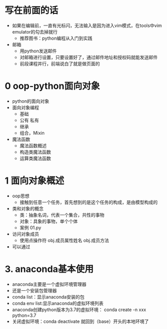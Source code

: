 # 写在前面的话
- 如果在编辑前，一直有光标闪，无法输入是因为进入vim模式，在tools中vim emulator的勾去掉就行
    - 推荐图书：python编程从入门到实践
- 邮箱
    - 用python发送邮件
    - 对邮箱进行设置，只要设置好了，通过邮件地址和授权码就能发送邮件
    - 前段课程并行，前端说白了就是做页面的
# 0 oop-python面向对象
- python的面向对象
- 面向对象编程
    - 基础
    - 公有 私有
    - 继承
    - 组合，Mixin
- 魔法函数
    - 魔法函数概述
    - 构造类魔法函数
    - 运算类魔法函数
# 1 面向对象概述
- oop思想
    - 接触到任意一个任务，首先想到的是这个任务的构成，是由模型构成的
- 类和对象的概念
    - 类：抽象名词，代表一个集合，共性的事物
    - 对象：具象的事物，单个个体
    - 案例 01.py
- 访问对象成员
    - 使用点操作符
        obj.成员属性姓名
        obj.成员方法
- 可以通过

# 3. anaconda基本使用
- anaconda主要是一个虚拟环境管理器
- 还是一个安装包管理器
- conda list：显示anaconda安装的包
- conda env list:显示anaconda的虚拟环境列表
- anaconda创建python版本为3.7的虚拟环境： conda create -n xxx python=3.7
- 关闭虚拟环境：conda deactivate 就回到（base）开头的本地环境了


